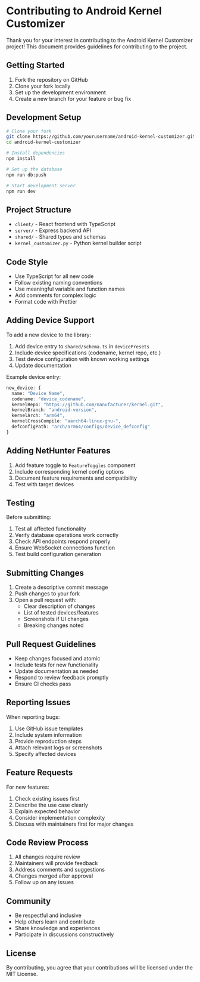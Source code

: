 # Contributing to Android Kernel Customizer

Thank you for your interest in contributing to the Android Kernel Customizer project! This document provides guidelines for contributing to the project.

## Getting Started

1. Fork the repository on GitHub
2. Clone your fork locally
3. Set up the development environment
4. Create a new branch for your feature or bug fix

## Development Setup

```bash
# Clone your fork
git clone https://github.com/yourusername/android-kernel-customizer.git
cd android-kernel-customizer

# Install dependencies
npm install

# Set up the database
npm run db:push

# Start development server
npm run dev
```

## Project Structure

- `client/` - React frontend with TypeScript
- `server/` - Express backend API
- `shared/` - Shared types and schemas
- `kernel_customizer.py` - Python kernel builder script

## Code Style

- Use TypeScript for all new code
- Follow existing naming conventions
- Use meaningful variable and function names
- Add comments for complex logic
- Format code with Prettier

## Adding Device Support

To add a new device to the library:

1. Add device entry to `shared/schema.ts` in `devicePresets`
2. Include device specifications (codename, kernel repo, etc.)
3. Test device configuration with known working settings
4. Update documentation

Example device entry:
```typescript
new_device: {
  name: "Device Name",
  codename: "device_codename",
  kernelRepo: "https://github.com/manufacturer/kernel.git",
  kernelBranch: "android-version",
  kernelArch: "arm64",
  kernelCrossCompile: "aarch64-linux-gnu-",
  defconfigPath: "arch/arm64/configs/device_defconfig"
}
```

## Adding NetHunter Features

1. Add feature toggle to `FeatureToggles` component
2. Include corresponding kernel config options
3. Document feature requirements and compatibility
4. Test with target devices

## Testing

Before submitting:

1. Test all affected functionality
2. Verify database operations work correctly
3. Check API endpoints respond properly
4. Ensure WebSocket connections function
5. Test build configuration generation

## Submitting Changes

1. Create a descriptive commit message
2. Push changes to your fork
3. Open a pull request with:
   - Clear description of changes
   - List of tested devices/features
   - Screenshots if UI changes
   - Breaking changes noted

## Pull Request Guidelines

- Keep changes focused and atomic
- Include tests for new functionality
- Update documentation as needed
- Respond to review feedback promptly
- Ensure CI checks pass

## Reporting Issues

When reporting bugs:

1. Use GitHub issue templates
2. Include system information
3. Provide reproduction steps
4. Attach relevant logs or screenshots
5. Specify affected devices

## Feature Requests

For new features:

1. Check existing issues first
2. Describe the use case clearly
3. Explain expected behavior
4. Consider implementation complexity
5. Discuss with maintainers first for major changes

## Code Review Process

1. All changes require review
2. Maintainers will provide feedback
3. Address comments and suggestions
4. Changes merged after approval
5. Follow up on any issues

## Community

- Be respectful and inclusive
- Help others learn and contribute
- Share knowledge and experiences
- Participate in discussions constructively

## License

By contributing, you agree that your contributions will be licensed under the MIT License.